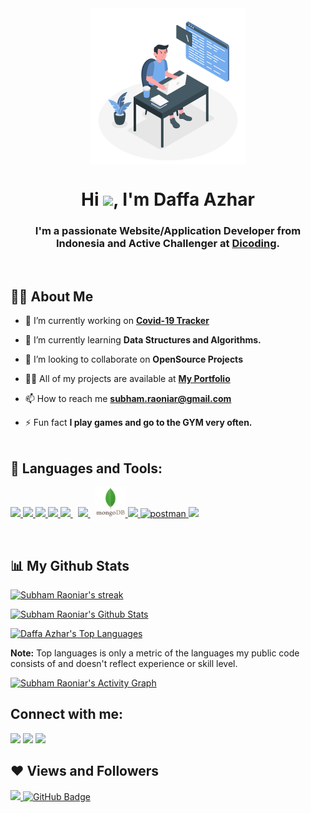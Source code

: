 <center><img style="width: 250px; height: auto; margin:auto; text-align:center; display:block;" src="animation.svg"></center>

<h1 align="center">Hi <img src="https://raw.githubusercontent.com/MartinHeinz/MartinHeinz/master/wave.gif" width="30px">, I'm Daffa Azhar</h1>
<h3 align="center">I'm a passionate Website/Application Developer from Indonesia and Active Challenger at <a href="dicoding.com">Dicoding</a>.</h3>
<br>

## 🙋‍♂️ About Me

- 🔭 I’m currently working on **[Covid-19 Tracker](https://covid-19-tracker-e4bda.web.app/)**

- 🌱 I’m currently learning **Data Structures and Algorithms.**

- 👯 I’m looking to collaborate on **OpenSource Projects**

- 👨‍💻 All of my projects are available at **[My Portfolio](https://subhamraoniar.com)**

- 📫 How to reach me **subham.raoniar@gmail.com**

- ⚡ Fun fact **I play games and go to the GYM very often.**
  <br/>
  <br/>

## 🚀 Languages and Tools:

<p align="left"> 
    <a href="https://developer.mozilla.org/en-US/docs/Web/JavaScript" target="_blank"> <img src="https://img.icons8.com/color/48/000000/javascript.png"/> </a> 
    <a href="https://www.w3.org/html/" target="_blank"> <img src="https://img.icons8.com/color/48/000000/html-5.png"/> </a> 
    <a href="https://www.w3schools.com/css/" target="_blank"> <img src="https://img.icons8.com/color/48/000000/css3.png"/> </a> 
    <a href="https://getbootstrap.com" target="_blank"> <img src="https://img.icons8.com/color/48/000000/bootstrap.png"/> </a> 
    <a style="padding-right:8px;" href="https://nodejs.org" target="_blank"> <img src="https://img.icons8.com/color/48/000000/nodejs.png"/> </a> 
    <a style="padding-right:8px;" href="https://www.mysql.com/" target="_blank"> <img src="https://img.icons8.com/fluent/50/000000/mysql-logo.png"/> </a>
    <a href="https://www.mongodb.com/" target="_blank"> <img src="https://raw.githubusercontent.com/devicons/devicon/master/icons/mongodb/mongodb-original-wordmark.svg" alt="mongodb" width="48" height="48"/> </a> 
    <a href="https://firebase.google.com/" target="_blank"> <img src="https://img.icons8.com/color/48/000000/firebase.png"/> </a> 
    <a href="https://postman.com" target="_blank"> <img src="https://www.vectorlogo.zone/logos/getpostman/getpostman-icon.svg" alt="postman" width="45" height="45"/> </a>   
    <a href="https://git-scm.com/" target="_blank"> <img src="https://img.icons8.com/color/48/000000/git.png"/> </a> 
</p>

<!-- [![React Badge](https://img.shields.io/badge/-React-61DBFB?style=for-the-badge&labelColor=black&logo=react&logoColor=61DBFB)](#)  [![Javascript Badge](https://img.shields.io/badge/-Javascript-F0DB4F?style=for-the-badge&labelColor=black&logo=javascript&logoColor=F0DB4F)](#) [![Typescript Badge](https://img.shields.io/badge/-Typescript-007acc?style=for-the-badge&labelColor=black&logo=typescript&logoColor=007acc)](#) [![Nodejs Badge](https://img.shields.io/badge/-Nodejs-3C873A?style=for-the-badge&labelColor=black&logo=node.js&logoColor=3C873A)](#) [![GraphQL Badge](https://img.shields.io/badge/-GraphQl-e535ab?style=for-the-badge&labelColor=black&logo=node.js&logoColor=e535ab)](#) -->
<br/>

## 📊 My Github Stats

<p>
    <a href="https://github.com/daffaazhar/github-readme-streak-stats">
        <img title="🔥 Get streak stats for your profile at git.io/streak-stats" alt="Subham Raoniar's streak" src="https://github-readme-streak-stats.herokuapp.com/?user=daffaazhar&theme=black-ice&hide_border=true&stroke=0000&background=060A0CD0"/>
    </a>
</p>
<p>
    <a href="https://github.com/daffaazhar/github-readme-stats"><img alt="Subham Raoniar's Github Stats" src="https://github-readme-stats.vercel.app/api?username=daffaazhar&show_icons=true&count_private=true&theme=react&hide_border=true&bg_color=0D1117" /></a>
</p>
<p>
  <a href="https://github.com/SubhamRaoniar28/github-readme-stats"><img alt="Daffa Azhar's Top Languages" src="https://github-readme-stats.vercel.app/api/top-langs/?username=daffaazhar&langs_count=8&count_private=true&layout=compact&theme=react&hide_border=true&bg_color=0D1117" /></a>
</p>
  <b>Note:</b> Top languages is only a metric of the languages my public code consists of and doesn't reflect experience or skill level.

<br/>

<a href="https://github.com/daffaazhar/github-readme-activity-graph"><img alt="Subham Raoniar's Activity Graph" src="https://activity-graph.herokuapp.com/graph?username=daffaazhar&bg_color=0D1117&color=5BCDEC&line=5BCDEC&point=FFFFFF&hide_border=true" /></a>

## Connect with me:

<p align="left">

<a href = "https://www.linkedin.com/in/subham-raoniar/"><img src="https://img.icons8.com/fluent/48/000000/linkedin.png"/></a>
<a href = "https://twitter.com/daffaazharr"><img src="https://img.icons8.com/fluent/48/000000/twitter.png"/></a>
<a href = "https://www.instagram.com/daffa_dapu/"><img src="https://img.icons8.com/fluent/48/000000/instagram-new.png"/></a>

</p>

## ❤ Views and Followers

<a href="#">
    <img src="https://komarev.com/ghpvc/?username=daffaazhar">
</a>
<a href="https://github.com/daffaazhar?tab=followers"><img src="https://img.shields.io/github/followers/daffaazhar?label=Followers&style=social" alt="GitHub Badge"></a>
